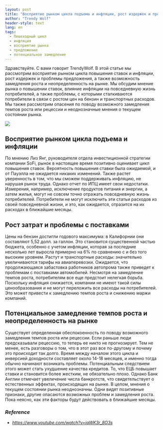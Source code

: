 ```yaml
---
layout: post
title: "Восприятие рынком цикла подъема и инфляции, рост издержек и проблем с поставками, а также опасения по поводу возможного замедления темпов роста"
author: "Trendy Wolf"
header-style: text
lang: en
tags:
  - Пешеходный цикл
  - инфляция
  - восприятие рынка
  - предложение
  - потенциальное замедление
---
```


Здравствуйте. С вами говорит TrendyWolf. В этой статье мы рассмотрим восприятие рынком цикла повышения ставок и инфляции, рост издержек и проблемы предложения, а также возможность замедления роста и неопределенность на рынке. Мы обсудим мнение рынка о повышении ставок, влияние инфляции на повседневную жизнь потребителей, а также проблемы, с которыми сталкиваются потребители в связи с ростом цен на бензин и транспортных расходов. Мы также рассмотрим опасения по поводу возможного замедления темпов роста или рецессии и неоднозначные мнения о текущем состоянии рынка.

<img
    src="https://i.ytimg.com/vi/iqWK3r_8O3s/hqdefault.jpg"
/>


## Восприятие рынком цикла подъема и инфляции
По мнению Лиз Янг, руководителя отдела инвестиционной стратегии компании SoFi, рынок в настоящее время позитивно оценивает цикл повышения ставок. Вероятность повышения ставки была ожидаемой, и от Пауэлла не ожидается никаких изменений. Также растет уверенность в том, что мы сможем поддерживать инфляцию, не нарушая рынок труда. Однако отчет по ИПЦ имеет свои недостатки. Измерения, например, исключение продуктов питания и энергии, а затем жилья, могут не совсем точно отражать повседневную жизнь потребителей. Потребители не могут исключить эти статьи расходов из своей повседневной жизни, и это, как ожидается, отразится на их расходах в ближайшие месяцы.

## Рост затрат и проблемы с поставками
Цены на бензин достигли годового максимума: в Калифорнии они составляют 5,52 долл. за галлон. Это становится существенной частью бюджета, особенно с учетом инфляции, которая за последние несколько лет выросла примерно на 6% по сравнению с и без того высоким уровнем. Растут и транспортные расходы: значительно увеличиваются тарифы на авиаперевозки. Ожидается, что продолжающаяся забастовка работников автопрома также приведет к проблемам с поставками автомобилей. Несмотря на замедление темпов роста, потребителям все еще предстоит нелегкая борьба. Поскольку инфляция снижается, компании не имеют такой силы ценообразования и не могут переложить все расходы на потребителей. Это может привести к замедлению темпов роста и снижению маржи компаний.

## Потенциальное замедление темпов роста и неопределенность на рынке
Существует определенная обеспокоенность по поводу возможного замедления темпов роста или рецессии. Если раньше люди предсказывали рецессию, то теперь ее никто не прогнозирует. Тем не менее, есть разговоры о том, что в этот раз все по-другому и почему это происходит так долго. Время между началом этого цикла и инверсией доходности составляет около 14-18 месяцев, и именно тогда обычно начинают возникать проблемы. Потенциальным следствием этого может стать ухудшение качества кредитов. То, что ЕЦБ повышает ставки и становится более жестким, не обязательно плохо. Однако Банк Англии отмечает увеличение числа банкротств, что свидетельствует о естественных эффектах, происходящих на рынке. В целом, мнения о текущем состоянии рынка неоднозначны. Одни видят позитивные признаки, другие опасаются возможных проблем и замедления роста. Пока неясно, как эти факторы будут действовать в ближайшие месяцы.


### _Reference_
- _https://www.youtube.com/watch?v=iqWK3r_8O3s_

